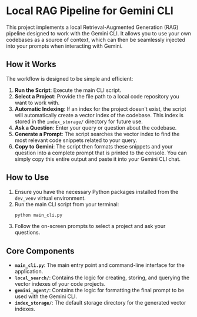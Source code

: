 # Local RAG Pipeline for Gemini CLI

This project implements a local Retrieval-Augmented Generation (RAG) pipeline designed to work with the Gemini CLI. It allows you to use your own codebases as a source of context, which can then be seamlessly injected into your prompts when interacting with Gemini.

## How it Works

The workflow is designed to be simple and efficient:

1.  **Run the Script**: Execute the main CLI script.
2.  **Select a Project**: Provide the file path to a local code repository you want to work with.
3.  **Automatic Indexing**: If an index for the project doesn't exist, the script will automatically create a vector index of the codebase. This index is stored in the `index_storage/` directory for future use.
4.  **Ask a Question**: Enter your query or question about the codebase.
5.  **Generate a Prompt**: The script searches the vector index to find the most relevant code snippets related to your query.
6.  **Copy to Gemini**: The script then formats these snippets and your question into a complete prompt that is printed to the console. You can simply copy this entire output and paste it into your Gemini CLI chat.

## How to Use

1.  Ensure you have the necessary Python packages installed from the `dev_venv` virtual environment.
2.  Run the main CLI script from your terminal:
    ```bash
    python main_cli.py
    ```
3.  Follow the on-screen prompts to select a project and ask your questions.

## Core Components

-   **`main_cli.py`**: The main entry point and command-line interface for the application.
-   **`local_search/`**: Contains the logic for creating, storing, and querying the vector indexes of your code projects.
-   **`gemini_agent/`**: Contains the logic for formatting the final prompt to be used with the Gemini CLI.
-   **`index_storage/`**: The default storage directory for the generated vector indexes.
